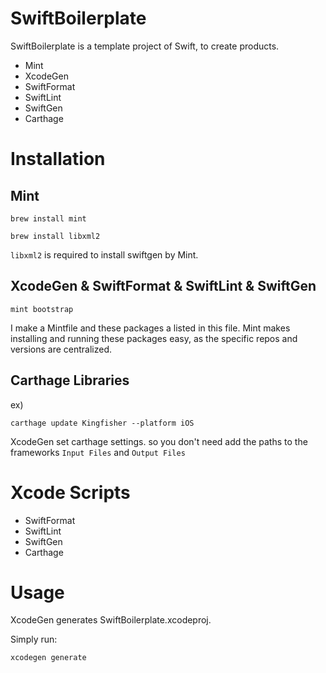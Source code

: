 # SwiftBoilerplate

SwiftBoilerplate is a template project of Swift, to create products.

- Mint
- XcodeGen
- SwiftFormat
- SwiftLint
- SwiftGen
- Carthage

# Installation

## Mint

```
brew install mint
```

```
brew install libxml2
```

`libxml2` is required to install swiftgen by Mint.

## XcodeGen & SwiftFormat & SwiftLint & SwiftGen

```
mint bootstrap
```

I make a Mintfile and these packages a listed in this file.
Mint makes installing and running these packages easy, as the specific repos and versions are centralized.

## Carthage Libraries

ex)

```
carthage update Kingfisher --platform iOS
```

XcodeGen set carthage settings. so you don't need add the paths to the frameworks `Input Files` and `Output Files`

# Xcode Scripts

- SwiftFormat
- SwiftLint
- SwiftGen
- Carthage

# Usage

XcodeGen generates SwiftBoilerplate.xcodeproj.

Simply run:

```
xcodegen generate
```
